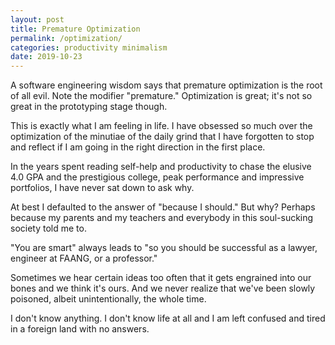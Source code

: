 ```yaml
---
layout: post
title: Premature Optimization
permalink: /optimization/
categories: productivity minimalism
date: 2019-10-23
---
```

A software engineering wisdom says that premature optimization is the root of all evil. Note the modifier "premature." Optimization is great; it's not so great in the prototyping stage though.

This is exactly what I am feeling in life. I have obsessed so much over the optimization of the minutiae of the daily grind that I have forgotten to stop and reflect if I am going in the right direction in the first place.

In the years spent reading self-help and productivity to chase the elusive 4.0 GPA and the prestigious college, peak performance and impressive portfolios, I have never sat down to ask why.

At best I defaulted to the answer of "because I should." But why? Perhaps because my parents and my teachers and everybody in this soul-sucking society told me to.

"You are smart" always leads to "so you should be successful as a lawyer, engineer at FAANG, or a professor."

Sometimes we hear certain ideas too often that it gets engrained into our bones and we think it's ours. And we never realize that we've been slowly poisoned, albeit unintentionally, the whole time.

I don't know anything. I don't know life at all and I am left confused and tired in a foreign land with no answers.
